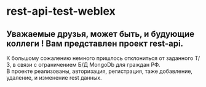 # rest-api-test-weblex  
  
  ## Уважаемые друзья, может быть, и будующие коллеги ! Вам представлен проект rest-api.  
  
 К большому сожалению немного пришлось отклониться от заданного Т/З, в связи с ограничением Б/Д MongoDb для граждан РФ.  
  В проекте реализованы, авторизация, регистрация, таже добавление, удаление, и изменение rest данных.
